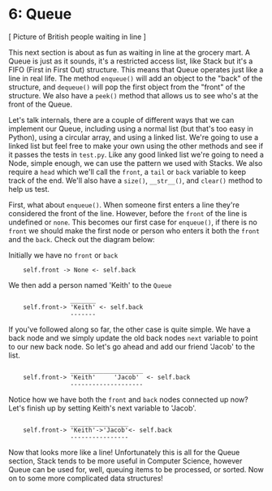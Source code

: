 # 6: Queue

[ Picture of British people waiting in line ]

This next section is about as fun as waiting in line at the grocery mart. A Queue is just as it sounds, it's 
a restricted access list, like Stack but it's a FIFO (First in First Out) structure. This means that Queue
operates just like a line in real life. The method ``enqueue()`` will add an object to the "back" of the structure, and
``dequeue()`` will pop the first object from the "front" of the structure. We also have a ``peek()`` method that allows
us to see who's at the front of the Queue.

Let's talk internals, there are a couple of different ways that we can implement our Queue, including using a normal
list (but that's too easy in Python), using a circular array, and using a linked list. We're going to use a linked list
but feel free to make your own using the other methods and see if it passes the tests in ``test.py``. Like any good linked
list we're going to need a Node, simple enough, we can use the pattern we used with Stacks. We also require a ``head`` which
we'll call the ``front``, a ``tail`` or ``back`` variable to keep track of the end. We'll also have a ``size()``, ``__str__()``,
and ``clear()`` method to help us test.

First, what about ``enqueue()``. When someone first enters a line they're considered the front of the line. However, before
the ``front`` of the line is undefined or ``none``. This becomes our first case for ``enqueue()``, if there is no ``front`` 
we should make the first node or person who enters it both the ``front`` and the ``back``. Check out the diagram below:

Initially we have no ``front`` or ``back``
```
	self.front -> None <- self.back
```

We then add a person named 'Keith' to the ``Queue``
```
				 _______
	self.front-> 'Keith' <- self.back  	
				 -------
```

If you've followed along so far, the other case is quite simple. We have a back node and we simply update
the old back nodes ``next`` variable to point to our new back node. So let's go ahead and add our friend
'Jacob' to the list.

``` 
   				 ____________________
	self.front-> 'Keith'     'Jacob'  <- self.back  	
				 --------------------
```

Notice how we have both the ``front`` and ``back`` nodes connected up now? Let's finish up by setting
Keith's next variable to 'Jacob'. 
``` 
   				 ________________
	self.front-> 'Keith'->'Jacob'<- self.back  	
				 ----------------
```

Now that looks more like a line! Unfortunately this is all for the Queue section, Stack tends to be more useful in Computer Science, however Queue can be used for, well, queuing items to be processed, or sorted. Now on to some more complicated 
data structures!


